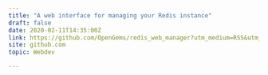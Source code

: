 ```yaml
---
title: "A web interface for managing your Redis instance"
draft: false
date: 2020-02-11T14:35:00Z
link: https://github.com/OpenGems/redis_web_manager?utm_medium=RSS&utm_source=hune
site: github.com
topic: Webdev  

---
```

